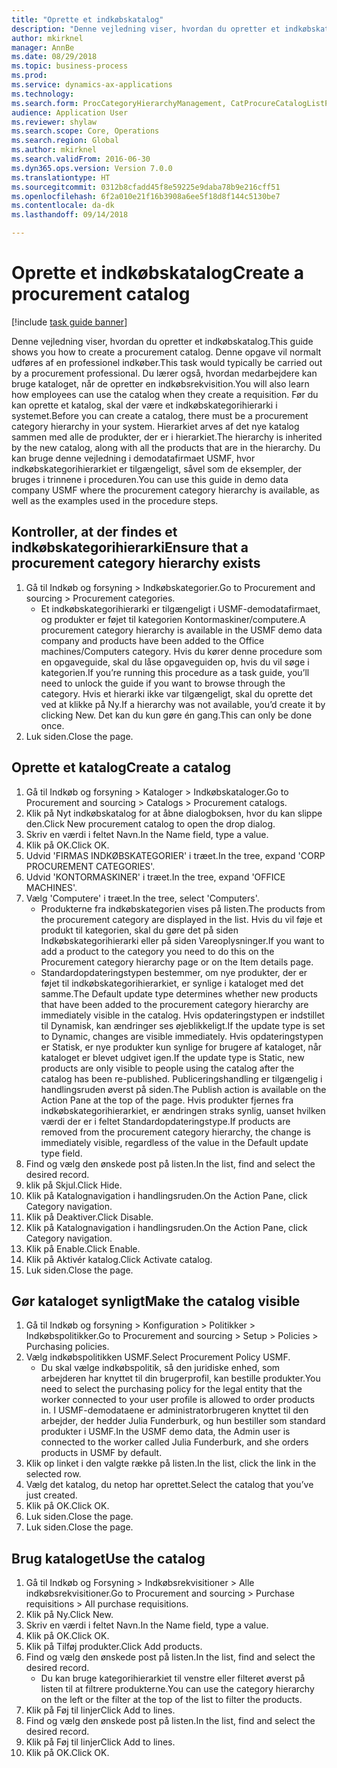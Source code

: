 ```yaml
--- 
title: "Oprette et indkøbskatalog"
description: "Denne vejledning viser, hvordan du opretter et indkøbskatalog."
author: mkirknel
manager: AnnBe
ms.date: 08/29/2018
ms.topic: business-process
ms.prod: 
ms.service: dynamics-ax-applications
ms.technology: 
ms.search.form: ProcCategoryHierarchyManagement, CatProcureCatalogListPage, CatProcureCatalogCreate, CatProcureCatalogEdit, SysPolicyListPage, SysPolicy, CatCatalogPolicyRule, PurchReqTableListPage, PurchReqCreate, PurchReqTable, PurchReqAddItem
audience: Application User
ms.reviewer: shylaw
ms.search.scope: Core, Operations
ms.search.region: Global
ms.author: mkirknel
ms.search.validFrom: 2016-06-30
ms.dyn365.ops.version: Version 7.0.0
ms.translationtype: HT
ms.sourcegitcommit: 0312b8cfadd45f8e59225e9daba78b9e216cff51
ms.openlocfilehash: 6f2a010e21f16b3908a6ee5f18d8f144c5130be7
ms.contentlocale: da-dk
ms.lasthandoff: 09/14/2018

---
```

# <a name="create-a-procurement-catalog"></a><span data-ttu-id="e263f-103">Oprette et indkøbskatalog</span><span class="sxs-lookup"><span data-stu-id="e263f-103">Create a procurement catalog</span></span>

[!include [task guide banner](../../includes/task-guide-banner.md)]

<span data-ttu-id="e263f-104">Denne vejledning viser, hvordan du opretter et indkøbskatalog.</span><span class="sxs-lookup"><span data-stu-id="e263f-104">This guide shows you how to create a procurement catalog.</span></span> <span data-ttu-id="e263f-105">Denne opgave vil normalt udføres af en professionel indkøber.</span><span class="sxs-lookup"><span data-stu-id="e263f-105">This task would typically be carried out by a procurement professional.</span></span> <span data-ttu-id="e263f-106">Du lærer også, hvordan medarbejdere kan bruge kataloget, når de opretter en indkøbsrekvisition.</span><span class="sxs-lookup"><span data-stu-id="e263f-106">You will also learn how employees can use the catalog when they create a requisition.</span></span> <span data-ttu-id="e263f-107">Før du kan oprette et katalog, skal der være et indkøbskategorihierarki i systemet.</span><span class="sxs-lookup"><span data-stu-id="e263f-107">Before you can create a catalog, there must be a procurement category hierarchy in your system.</span></span> <span data-ttu-id="e263f-108">Hierarkiet arves af det nye katalog sammen med alle de produkter, der er i hierarkiet.</span><span class="sxs-lookup"><span data-stu-id="e263f-108">The hierarchy is inherited by the new catalog, along with all the products that are in the hierarchy.</span></span> <span data-ttu-id="e263f-109">Du kan bruge denne vejledning i demodatafirmaet USMF, hvor indkøbskategorihierarkiet er tilgængeligt, såvel som de eksempler, der bruges i trinnene i proceduren.</span><span class="sxs-lookup"><span data-stu-id="e263f-109">You can use this guide in demo data company USMF where the procurement category hierarchy is available, as well as the examples used in the procedure steps.</span></span>


## <a name="ensure-that-a-procurement-category-hierarchy-exists"></a><span data-ttu-id="e263f-110">Kontroller, at der findes et indkøbskategorihierarki</span><span class="sxs-lookup"><span data-stu-id="e263f-110">Ensure that a procurement category hierarchy exists</span></span>
1. <span data-ttu-id="e263f-111">Gå til Indkøb og forsyning > Indkøbskategorier.</span><span class="sxs-lookup"><span data-stu-id="e263f-111">Go to Procurement and sourcing > Procurement categories.</span></span>
    * <span data-ttu-id="e263f-112">Et indkøbskategorihierarki er tilgængeligt i USMF-demodatafirmaet, og produkter er føjet til kategorien Kontormaskiner/computere.</span><span class="sxs-lookup"><span data-stu-id="e263f-112">A procurement category hierarchy is available in the USMF demo data company and products have been added to the Office machines/Computers category.</span></span> <span data-ttu-id="e263f-113">Hvis du kører denne procedure som en opgaveguide, skal du låse opgaveguiden op, hvis du vil søge i kategorien.</span><span class="sxs-lookup"><span data-stu-id="e263f-113">If you’re running this procedure as a task guide, you’ll need to unlock the guide if you want to browse through the category.</span></span> <span data-ttu-id="e263f-114">Hvis et hierarki ikke var tilgængeligt, skal du oprette det ved at klikke på Ny.</span><span class="sxs-lookup"><span data-stu-id="e263f-114">If a hierarchy was not available, you’d create it by clicking New.</span></span> <span data-ttu-id="e263f-115">Det kan du kun gøre én gang.</span><span class="sxs-lookup"><span data-stu-id="e263f-115">This can only be done once.</span></span>  
2. <span data-ttu-id="e263f-116">Luk siden.</span><span class="sxs-lookup"><span data-stu-id="e263f-116">Close the page.</span></span>

## <a name="create-a-catalog"></a><span data-ttu-id="e263f-117">Oprette et katalog</span><span class="sxs-lookup"><span data-stu-id="e263f-117">Create a catalog</span></span>
1. <span data-ttu-id="e263f-118">Gå til Indkøb og forsyning > Kataloger > Indkøbskataloger.</span><span class="sxs-lookup"><span data-stu-id="e263f-118">Go to Procurement and sourcing > Catalogs > Procurement catalogs.</span></span>
2. <span data-ttu-id="e263f-119">Klik på Nyt indkøbskatalog for at åbne dialogboksen, hvor du kan slippe den.</span><span class="sxs-lookup"><span data-stu-id="e263f-119">Click New procurement catalog to open the drop dialog.</span></span>
3. <span data-ttu-id="e263f-120">Skriv en værdi i feltet Navn.</span><span class="sxs-lookup"><span data-stu-id="e263f-120">In the Name field, type a value.</span></span>
4. <span data-ttu-id="e263f-121">Klik på OK.</span><span class="sxs-lookup"><span data-stu-id="e263f-121">Click OK.</span></span>
5. <span data-ttu-id="e263f-122">Udvid 'FIRMAS INDKØBSKATEGORIER' i træet.</span><span class="sxs-lookup"><span data-stu-id="e263f-122">In the tree, expand 'CORP PROCUREMENT CATEGORIES'.</span></span>
6. <span data-ttu-id="e263f-123">Udvid 'KONTORMASKINER' i træet.</span><span class="sxs-lookup"><span data-stu-id="e263f-123">In the tree, expand 'OFFICE MACHINES'.</span></span>
7. <span data-ttu-id="e263f-124">Vælg 'Computere' i træet.</span><span class="sxs-lookup"><span data-stu-id="e263f-124">In the tree, select 'Computers'.</span></span>
    * <span data-ttu-id="e263f-125">Produkterne fra indkøbskategorien vises på listen.</span><span class="sxs-lookup"><span data-stu-id="e263f-125">The products from the procurement category are displayed in the list.</span></span> <span data-ttu-id="e263f-126">Hvis du vil føje et produkt til kategorien, skal du gøre det på siden Indkøbskategorihierarki eller på siden Vareoplysninger.</span><span class="sxs-lookup"><span data-stu-id="e263f-126">If you want to add a product to the category you need to do this on the Procurement category hierarchy page or on the Item details page.</span></span>  
    * <span data-ttu-id="e263f-127">Standardopdateringstypen bestemmer, om nye produkter, der er føjet til indkøbskategorihierarkiet, er synlige i kataloget med det samme.</span><span class="sxs-lookup"><span data-stu-id="e263f-127">The Default update type determines whether new products that have been added to the procurement category hierarchy are immediately visible in the catalog.</span></span> <span data-ttu-id="e263f-128">Hvis opdateringstypen er indstillet til Dynamisk, kan ændringer ses øjeblikkeligt.</span><span class="sxs-lookup"><span data-stu-id="e263f-128">If the update type is set to Dynamic, changes are visible immediately.</span></span> <span data-ttu-id="e263f-129">Hvis opdateringstypen er Statisk, er nye produkter kun synlige for brugere af kataloget, når kataloget er blevet udgivet igen.</span><span class="sxs-lookup"><span data-stu-id="e263f-129">If the update type is Static, new products are only visible to people using the catalog after the catalog has been re-published.</span></span> <span data-ttu-id="e263f-130">Publiceringshandling er tilgængelig i handlingsruden øverst på siden.</span><span class="sxs-lookup"><span data-stu-id="e263f-130">The Publish action is available on the Action Pane at the top of the page.</span></span> <span data-ttu-id="e263f-131">Hvis produkter fjernes fra indkøbskategorihierarkiet, er ændringen straks synlig, uanset hvilken værdi der er i feltet Standardopdateringstype.</span><span class="sxs-lookup"><span data-stu-id="e263f-131">If products are removed from the procurement category hierarchy, the change is immediately visible, regardless of the value in the Default update type field.</span></span>  
8. <span data-ttu-id="e263f-132">Find og vælg den ønskede post på listen.</span><span class="sxs-lookup"><span data-stu-id="e263f-132">In the list, find and select the desired record.</span></span>
9. <span data-ttu-id="e263f-133">klik på Skjul.</span><span class="sxs-lookup"><span data-stu-id="e263f-133">Click Hide.</span></span>
10. <span data-ttu-id="e263f-134">Klik på Katalognavigation i handlingsruden.</span><span class="sxs-lookup"><span data-stu-id="e263f-134">On the Action Pane, click Category navigation.</span></span>
11. <span data-ttu-id="e263f-135">Klik på Deaktiver.</span><span class="sxs-lookup"><span data-stu-id="e263f-135">Click Disable.</span></span>
12. <span data-ttu-id="e263f-136">Klik på Katalognavigation i handlingsruden.</span><span class="sxs-lookup"><span data-stu-id="e263f-136">On the Action Pane, click Category navigation.</span></span>
13. <span data-ttu-id="e263f-137">Klik på Enable.</span><span class="sxs-lookup"><span data-stu-id="e263f-137">Click Enable.</span></span>
14. <span data-ttu-id="e263f-138">Klik på Aktivér katalog.</span><span class="sxs-lookup"><span data-stu-id="e263f-138">Click Activate catalog.</span></span>
15. <span data-ttu-id="e263f-139">Luk siden.</span><span class="sxs-lookup"><span data-stu-id="e263f-139">Close the page.</span></span>

## <a name="make-the-catalog-visible"></a><span data-ttu-id="e263f-140">Gør kataloget synligt</span><span class="sxs-lookup"><span data-stu-id="e263f-140">Make the catalog visible</span></span>
1. <span data-ttu-id="e263f-141">Gå til Indkøb og forsyning > Konfiguration > Politikker > Indkøbspolitikker.</span><span class="sxs-lookup"><span data-stu-id="e263f-141">Go to Procurement and sourcing > Setup > Policies > Purchasing policies.</span></span>
2. <span data-ttu-id="e263f-142">Vælg indkøbspolitikken USMF.</span><span class="sxs-lookup"><span data-stu-id="e263f-142">Select Procurement Policy USMF.</span></span>
    * <span data-ttu-id="e263f-143">Du skal vælge indkøbspolitik, så den juridiske enhed, som arbejderen har knyttet til din brugerprofil, kan bestille produkter.</span><span class="sxs-lookup"><span data-stu-id="e263f-143">You need to select the purchasing policy for the legal entity that the worker connected to your user profile is allowed to order products in.</span></span> <span data-ttu-id="e263f-144">I USMF-demodataene er administratorbrugeren knyttet til den arbejder, der hedder Julia Funderburk, og hun bestiller som standard produkter i USMF.</span><span class="sxs-lookup"><span data-stu-id="e263f-144">In the USMF demo data, the Admin user is connected to the worker called Julia Funderburk, and she orders products in USMF by default.</span></span>  
3. <span data-ttu-id="e263f-145">Klik op linket i den valgte række på listen.</span><span class="sxs-lookup"><span data-stu-id="e263f-145">In the list, click the link in the selected row.</span></span>
4. <span data-ttu-id="e263f-146">Vælg det katalog, du netop har oprettet.</span><span class="sxs-lookup"><span data-stu-id="e263f-146">Select the catalog that you’ve just created.</span></span>
5. <span data-ttu-id="e263f-147">Klik på OK.</span><span class="sxs-lookup"><span data-stu-id="e263f-147">Click OK.</span></span>
6. <span data-ttu-id="e263f-148">Luk siden.</span><span class="sxs-lookup"><span data-stu-id="e263f-148">Close the page.</span></span>
7. <span data-ttu-id="e263f-149">Luk siden.</span><span class="sxs-lookup"><span data-stu-id="e263f-149">Close the page.</span></span>

## <a name="use-the-catalog"></a><span data-ttu-id="e263f-150">Brug kataloget</span><span class="sxs-lookup"><span data-stu-id="e263f-150">Use the catalog</span></span>
1. <span data-ttu-id="e263f-151">Gå til Indkøb og Forsyning > Indkøbsrekvisitioner > Alle indkøbsrekvisitioner.</span><span class="sxs-lookup"><span data-stu-id="e263f-151">Go to Procurement and sourcing > Purchase requisitions > All purchase requisitions.</span></span>
2. <span data-ttu-id="e263f-152">Klik på Ny.</span><span class="sxs-lookup"><span data-stu-id="e263f-152">Click New.</span></span>
3. <span data-ttu-id="e263f-153">Skriv en værdi i feltet Navn.</span><span class="sxs-lookup"><span data-stu-id="e263f-153">In the Name field, type a value.</span></span>
4. <span data-ttu-id="e263f-154">Klik på OK.</span><span class="sxs-lookup"><span data-stu-id="e263f-154">Click OK.</span></span>
5. <span data-ttu-id="e263f-155">Klik på Tilføj produkter.</span><span class="sxs-lookup"><span data-stu-id="e263f-155">Click Add products.</span></span>
6. <span data-ttu-id="e263f-156">Find og vælg den ønskede post på listen.</span><span class="sxs-lookup"><span data-stu-id="e263f-156">In the list, find and select the desired record.</span></span>
    * <span data-ttu-id="e263f-157">Du kan bruge kategorihierarkiet til venstre eller filteret øverst på listen til at filtrere produkterne.</span><span class="sxs-lookup"><span data-stu-id="e263f-157">You can use the category hierarchy on the left or the filter at the top of the list to filter the products.</span></span>  
7. <span data-ttu-id="e263f-158">Klik på Føj til linjer</span><span class="sxs-lookup"><span data-stu-id="e263f-158">Click Add to lines.</span></span>
8. <span data-ttu-id="e263f-159">Find og vælg den ønskede post på listen.</span><span class="sxs-lookup"><span data-stu-id="e263f-159">In the list, find and select the desired record.</span></span>
9. <span data-ttu-id="e263f-160">Klik på Føj til linjer</span><span class="sxs-lookup"><span data-stu-id="e263f-160">Click Add to lines.</span></span>
10. <span data-ttu-id="e263f-161">Klik på OK.</span><span class="sxs-lookup"><span data-stu-id="e263f-161">Click OK.</span></span>


